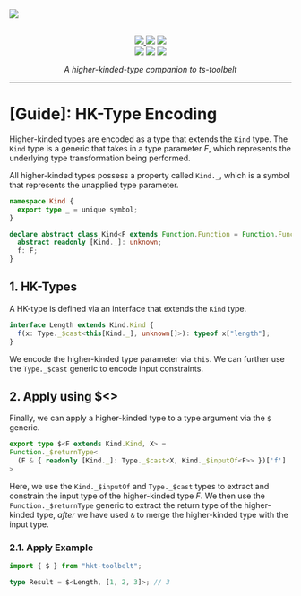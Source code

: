 <a href="https://github.com/poteat/hkt-toolbelt#readme">
  <img src=https://raw.githubusercontent.com/poteat/hkt-toolbelt/main/docs/logo.jpeg>
</a>

<br>
<br>

<p align="center">
  <a href="https://www.npmjs.com/package/hkt-toolbelt">
    <img src=https://img.shields.io/npm/v/hkt-toolbelt?color=green>
  </a>
  <img src=https://img.shields.io/github/workflow/status/poteat/hkt-toolbelt/build>
  <img src=https://img.shields.io/github/repo-size/poteat/hkt-toolbelt>
  <br>
  <img src=https://img.shields.io/npm/dw/hkt-toolbelt>
  <img src=https://img.shields.io/github/license/poteat/hkt-toolbelt>
  <a href="https://code.lol">
    <img src=https://img.shields.io/badge/blog-code.lol-blue>
  </a>
</p>

<p align="center">
  <i>A higher-kinded-type companion to ts-toolbelt</i>
</p>

---

# [Guide]: HK-Type Encoding

Higher-kinded types are encoded as a type that extends the `Kind` type. The `Kind` type is a generic that takes in a type parameter $F$, which represents the underlying type transformation being performed.

All higher-kinded types possess a property called `Kind._`, which is a symbol that represents the unapplied type parameter.

```ts
namespace Kind {
  export type _ = unique symbol;
}

declare abstract class Kind<F extends Function.Function = Function.Function> {
  abstract readonly [Kind._]: unknown;
  f: F;
}
```

## 1. HK-Types

A HK-type is defined via an interface that extends the `Kind` type.

```ts
interface Length extends Kind.Kind {
  f(x: Type._$cast<this[Kind._], unknown[]>): typeof x["length"];
}
```

We encode the higher-kinded type parameter via `this`. We can further use the `Type._$cast` generic to encode input constraints.

## 2. Apply using $<>

Finally, we can apply a higher-kinded type to a type argument via the `$` generic.

```ts
export type $<F extends Kind.Kind, X> = 
Function._$returnType<
  (F & { readonly [Kind._]: Type._$cast<X, Kind._$inputOf<F>> })['f']
>
```

Here, we use the `Kind._$inputOf` and `Type._$cast` types to extract and constrain the input type of the higher-kinded type $F$. We then use the `Function._$returnType` generic to extract the return type of the higher-kinded type, _after_ we have used `&` to merge the higher-kinded type with the input type.

### 2.1. Apply Example

```ts
import { $ } from "hkt-toolbelt";

type Result = $<Length, [1, 2, 3]>; // 3
```
